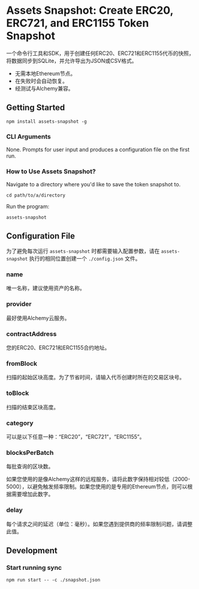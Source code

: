 # Assets Snapshot: Create ERC20, ERC721, and ERC1155 Token Snapshot

一个命令行工具和SDK，用于创建任何ERC20、ERC721和ERC1155代币的快照，将数据同步到SQLite，并允许导出为JSON或CSV格式。

- 无需本地Ethereum节点。
- 在失败时会自动恢复。
- 经测试与Alchemy兼容。

## Getting Started

```
npm install assets-snapshot -g
```

### CLI Arguments

None. Prompts for user input and produces a configuration file on the first run.

### How to Use Assets Snapshot?

Navigate to a directory where you'd like to save the token snapshot to.

```
cd path/to/a/directory
```

Run the program:

```
assets-snapshot
```

## Configuration File

为了避免每次运行 `assets-snapshot` 时都需要输入配置参数，请在 `assets-snapshot` 执行的相同位置创建一个 `./config.json` 文件。

### name

唯一名称，建议使用资产的名称。

### provider

最好使用Alchemy云服务。

### contractAddress

您的ERC20、ERC721和ERC1155合约地址。

### fromBlock

扫描的起始区块高度。为了节省时间，请输入代币创建时所在的交易区块号。

### toBlock

扫描的结束区块高度。

### category

可以是以下任意一种：“ERC20”，“ERC721”，“ERC1155”。

### blocksPerBatch

每批查询的区块数。

如果您使用的是像Alchemy这样的远程服务，请将此数字保持相对较低（2000-5000），以避免触发频率限制。如果您使用的是专用的Ethereum节点，则可以根据需要增加此数字。

### delay

每个请求之间的延迟（单位：毫秒）。如果您遇到提供商的频率限制问题，请调整此值。

## Development

### Start running sync

```
npm run start -- -c ./snapshot.json
```
